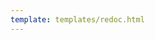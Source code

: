 ```yaml
---
template: templates/redoc.html
---
```


<redoc spec-url="../../apis/restapis/oidc-scope-management.yaml" theme='{{redoc_theme}}'></redoc>
